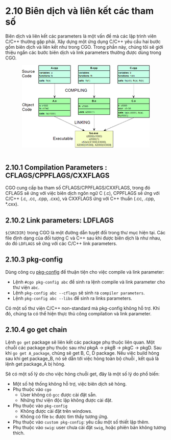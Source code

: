 # 2.10  Biên dịch và liên kết các tham số

Biên dịch và liên kết các parameters là một vấn đề mà các lập trình viên C/C++ thường gặp phải. Xây dựng một ứng dụng C/C++ yêu cầu hai bước gồm biên dịch và liên kết như trong CGO. Trong phần này, chúng tôi sẽ giới thiệu ngắn các bước biên dịch và link parameters thường được dùng trong CGO.

<div align="center">
	<img src="../images/../images/compileAndLink.gif" width="400">
</div>
<br/>

## 2.10.1 Compilation Parameters : CFLAGS/CPPFLAGS/CXXFLAGS

CGO cung cấp ba tham số CFLAGS/CPPFLAGS/CXXFLAGS, trong đó CFLAGS sẽ ứng với việc biên dịch ngôn ngữ C (.c), CPPFLAGS sẽ ứng với C/C++ (.c, .cc, .cpp, .cxx), và CXXFLAGS ứng với C++ thuần (.cc, .cpp, *.cxx).

## 2.10.2 Link parameters: LDFLAGS

`${SRCDIR}` trong CGO là một đường dẫn tuyệt đối trong thư mục hiện tại. Các file định dạng của đối tượng C và C++ sau khi được biên dịch là như nhau, do đó `LDFLAGS` sẽ ứng với các C/C++ link parameters.

## 2.10.3 pkg-config

Dùng công cụ [pkg-config](https://www.ardanlabs.com/blog/2013/08/using-cgo-with-pkg-config-and-custom.html) để thuận tiện cho việc compile và link parameter:

* Lệnh `#cgo pkg-config abc` để sinh ra lệnh compile và link parameter cho thư viện `abc`.
* Lệnh `pkg-config abc --cflags` sẽ sinh ra `compiler parameters`.
* Lệnh `pkg-config abc --libs` để sinh ra  links parameters.

Có một số thư viện C/C++ non-standard mà pkg-config không hỗ trợ. Khi đó, chúng ta có thể hiện thực thủ công compilation và link parameter.

## 2.10.4 go get chain

Lệnh `go get` package sẽ liên kết các package phụ thuộc liên quan. Một chuỗi các package phụ thuộc sau như pkgA -> pkgB -> pkgC -> pkgD. Sau khi `go get A_package`, chúng sẽ get B, C, D package. Nếu việc build hỏng sau khi get package_B, nó sẽ dẫn tới việc hỏng toàn bộ chuỗi , kết quả là lệnh get package_A bị hỏng.

Sẽ có một số lý do cho việc hỏng chuỗi get, đây là một số lý do phổ biến:

* Một số hệ thống không hỗ trợ, việc biên dịch sẽ hỏng.
* Phụ thuộc vào `cgo`
  * User không có `gcc` được cài đặt sẵn.
  * Những thư viện độc lập không được cài đặt.
* Phụ thuộc vào `pkg-config`
  * Không được cài đặt trên windows.
  * Không có file `bc` được tìm thấy tương ứng.
* Phụ thuộc vào `custom pkg-config`: yêu cầu một số thiết lập thêm.
* Phụ thuộc vào `swig`: user chưa cài đặt `swig`, hoặc phiên bản không tương thích.
